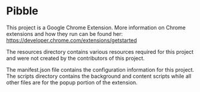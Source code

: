 # Pibble

This project is a Google Chrome Extension. More information on Chrome extensions and how they run can be found her: https://developer.chrome.com/extensions/getstarted 

The resources directory contains various resources required for this project and were not created by the contributors of this project. 

The manifest.json file contains the configuration information for this project. The scripts directory contains the background and content scripts while all other files are for the popup portion of the extension. 

